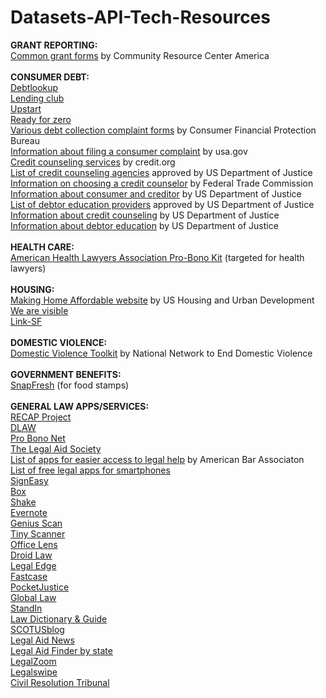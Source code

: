 # Datasets-API-Tech-Resources
<b>GRANT REPORTING:</b><br>
<a href="http://crcamerica.org/resources/common-grant-forms/">Common grant forms</a> by Community Resource Center America<br>
<br>
<b>CONSUMER DEBT:</b><br>
<a href="https://debtlookup.com">Debtlookup</a><br>
<a href="https://www.lendingclub.com">Lending club</a><br>
<a href="https://www.upstart.com">Upstart</a><br>
<a href="https://www.readyforzero.com">Ready for zero</a><br>
<a href="http://www.consumerfinance.gov/complaint/">Various debt collection complaint forms</a> by Consumer Financial Protection Bureau<br>
<a href="https://www.usa.gov/consumer-complaints">Information about filing a consumer complaint</a> by usa.gov<br>
<a href="http://www.credit.org/our-services/">Credit counseling services</a> by credit.org<br>
<a href="https://www.justice.gov/ust/list-credit-counseling-agencies-approved-pursuant-11-usc-111">List of credit counseling agencies</a> approved by US Department of Justice<br>
<a href="https://www.consumer.ftc.gov/articles/0153-choosing-credit-counselor">Information on choosing a credit counselor</a> by Federal Trade Commission<br>
<a href="https://www.justice.gov/ust/consumer-information">Information about consumer and creditor</a> by US Department of Justice<br>
<a href="https://www.justice.gov/ust/list-approved-providers-personal-financial-management-instructional-courses-debtor-education">List of debtor education providers</a> approved by US Department of Justice<br>
<a href="https://www.justice.gov/ust/frequently-asked-questions-faqs-credit-counseling">Information about credit counseling</A> by US Department of Justice<br>
<a href="https://www.justice.gov/ust/frequently-asked-questions-faqs-debtor-education">Information about debtor education</a> by US Department of Justice<br>
<br>
<b>HEALTH CARE:</b><br>
<a href="https://www.healthlawyers.org/hlresources/PI/Pages/ProBonoToolkit.aspx">American Health Lawyers Association Pro-Bono Kit</a> (targeted for health lawyers)<br>
<br>
<b>HOUSING:</b><br>
<a href="https://www.makinghomeaffordable.gov/pages/default.aspx">Making Home Affordable website</a> by US Housing and Urban Development<br>
<a href="http://wav.dotcreate.co">We are visible</a><br>
<a href="http://www.link-sf.com">Link-SF</a><br>
<br>
<b>DOMESTIC VIOLENCE:</b><br>
<a href="http://nnedv.org/resources/transitional-housing.html">Domestic Violence Toolkit</a> by National Network to End Domestic Violence<br>
<br>
<b>GOVERNMENT BENEFITS:</b><br>
<a href="http://www.snapfresh.org">SnapFresh</a> (for food stamps)<br>
<br>
<b>GENERAL LAW APPS/SERVICES:</b><br>
<a href="https://free.law/recap/">RECAP Project</a><br>
<a href="https://openadvocate.org/dlaw/">DLAW</a><br>
<a href="https://www.probono.net">Pro Bono Net</a><br>
<a href="http://www.legal-aid.org/en/civil/civilpractice.aspx">The Legal Aid Society</a><br>
<a href="http://www.abajournal.com/magazine/article/20_apps_providing_easier_access_to_legal_help">List of apps for easier access to legal help</a> by American Bar Associaton<br>
<a href="http://heavy.com/tech/2015/08/top-5-best-free-legal-law-laywer-for-iphone-android/">List of free legal apps for smartphones</a><br>
<a href="https://itunes.apple.com/us/app/signeasy-fill-sign-documents/id381786507?mt=8">SignEasy</a><br>
<a href="https://www.box.com/pricing/personal">Box</a><br>
<a href="https://play.google.com/store/apps/details?id=com.shake.android">Shake</a><br>
<a href="https://evernote.com/pricing/">Evernote</a><br>
<a href="https://play.google.com/store/apps/details?id=com.thegrizzlylabs.geniusscan.free&hl=en">Genius Scan</a><br>
<a href="https://play.google.com/store/apps/details?id=com.appxy.tinyscanner">Tiny Scanner</a><br>
<a href="https://play.google.com/store/apps/details?id=com.microsoft.office.officelens">Office Lens</a><br>
<a href="https://play.google.com/store/search?q=droidlaw">Droid Law</a><br>
<a href="https://itunes.apple.com/us/app/legal-edge/id333365053?mt=8">Legal Edge</a><br>
<a href="https://itunes.apple.com/us/app/fastcase/id352470511?mt=8">Fastcase</a><br>
<a href="http://www.pocketjustice.com">PocketJustice</a><br>
<a href="https://itunes.apple.com/us/app/global-law/id842560569?mt=8">Global Law</a><br>
<a href="https://itunes.apple.com/ca/app/standin/id972138344?mt=8">StandIn</a><br>
<a href="https://itunes.apple.com/us/app/law-dictionary-guide/id382017848?mt=8">Law Dictionary & Guide</a><br>
<a href="https://itunes.apple.com/us/app/scotusblog/id723205705?mt=8">SCOTUSblog</a><br>
<a href="https://itunes.apple.com/us/app/legal-aid-news/id482957565?mt=8">Legal Aid News</a><br>
<a href="https://ptla.org/finder/">Legal Aid Finder by state</a><br>
<a href="http://www.legalzoom.com">LegalZoom</a><br>
<a href="http://www.legalswipe.com">Legalswipe</a><br>
<a href="https://www.civilresolutionbc.ca">Civil Resolution Tribunal</a><br>






